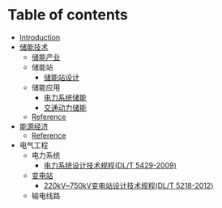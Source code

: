 # Table of contents

* [Introduction](README.md)
* [储能技术](./储能技术/README.md)
    * [储能产业](./储能技术/储能产业.md)
    * 储能站
        * [储能站设计](./储能技术/储能站设计.md)
    * 储能应用
        * [电力系统储能](./储能技术/储能应用/电力系统储能.md)
        * [交通动力储能](./储能技术/储能应用/交通动力储能.md)
    * [Reference](./储能技术/Reference.md)
* [能源经济](./能源经济/README.md)
    * [Reference](./能源经济/Reference.md)
* 电气工程
    * 电力系统
        * [电力系统设计技术规程(DL/T 5429-2009)](./电力系统/电力系统设计技术规程_DLT_5429_2009.md)
    * [变电站](./变电站/README.md)
        * [220kV~750kV变电站设计技术规程(DL/T 5218-2012)](./变电站/220kV~750kV变电站设计技术规程_DLT_5218_2012.md)
    * 输电线路

